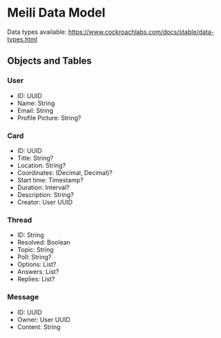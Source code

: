 # Meili Data Model

Data types available: https://www.cockroachlabs.com/docs/stable/data-types.html

## Objects and Tables
### User
- ID: UUID
- Name: String
- Email: String
- Profile Picture: String?

### Card
- ID: UUID
- Title: String?
- Location: String?
- Coordinates: (Decimal, Decimal)?
- Start time: Timestamp?
- Duration: Interval?
- Description: String?
- Creator: User UUID

### Thread
- ID: String
- Resolved: Boolean
- Topic: String
- Poll: String?
- Options: List<String>?
- Answers: List<Int>?
- Replies: List<Message UUID>?

### Message
- ID: UUID
- Owner: User UUID
- Content: String
